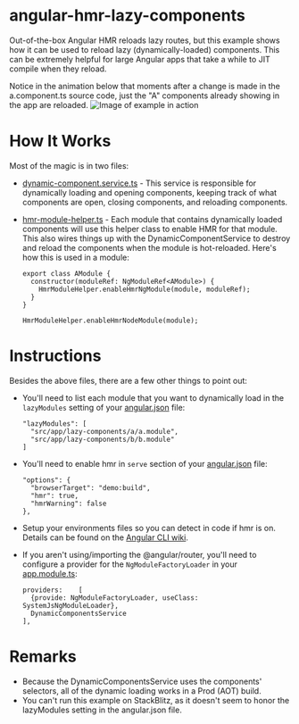 # angular-hmr-lazy-components
Out-of-the-box Angular HMR reloads lazy routes, but this example shows how it can be used to reload lazy (dynamically-loaded) components. This can be extremely helpful for large Angular apps that take a while to JIT compile when they reload.

Notice in the animation below that moments after a change is made in the a.component.ts source code, just the "A" components already showing in the app are reloaded. 
![Image of example in action](https://github.com/wags1999/angular-hmr-lazy-components/blob/master/img/example.gif)

# How It Works
Most of the magic is in two files:
* [dynamic-component.service.ts](https://github.com/wags1999/angular-hmr-lazy-components/blob/master/src/app/dynamic-components.service.ts) - This service is responsible for dynamically loading and opening components, keeping track of what components are open, closing components, and reloading components.
* [hmr-module-helper.ts](https://github.com/wags1999/angular-hmr-lazy-components/blob/master/src/app/lazy-components/hmr-module-helper.ts) - Each module that contains dynamically loaded components will use this helper class to enable HMR for that module.  This also wires things up with the DynamicComponentService to destroy and reload the components when the module is hot-reloaded.  Here's how this is used in a module:

      export class AModule {
        constructor(moduleRef: NgModuleRef<AModule>) {
          HmrModuleHelper.enableHmrNgModule(module, moduleRef);
        }
      }
      
      HmrModuleHelper.enableHmrNodeModule(module);

# Instructions
Besides the above files, there are a few other things to point out:
* You'll need to list each module that you want to dynamically load in the `lazyModules` setting of your [angular.json](https://github.com/wags1999/angular-hmr-lazy-components/blob/master/angular.json) file:

      "lazyModules": [
        "src/app/lazy-components/a/a.module",
        "src/app/lazy-components/b/b.module"
      ]

* You'll need to enable hmr in `serve` section of your [angular.json](https://github.com/wags1999/angular-hmr-lazy-components/blob/master/angular.json) file:

      "options": {
        "browserTarget": "demo:build",
        "hmr": true,
        "hmrWarning": false
      },

* Setup your environments files so you can detect in code if hmr is on.  Details can be found on the [Angular CLI wiki](https://github.com/angular/angular-cli/wiki/stories-configure-hmr#add-environment-for-hmr).
* If you aren't using/importing the @angular/router, you'll need to configure a provider for the `NgModuleFactoryLoader` in your [app.module.ts](https://github.com/wags1999/angular-hmr-lazy-components/blob/master/src/app/app.module.ts):

      providers:    [
        {provide: NgModuleFactoryLoader, useClass: SystemJsNgModuleLoader},
        DynamicComponentsService
      ],

# Remarks
* Because the DynamicComponentsService uses the components' selectors, all of the dynamic loading works in a Prod (AOT) build.
* You can't run this example on StackBlitz, as it doesn't seem to honor the lazyModules setting in the angular.json file.
